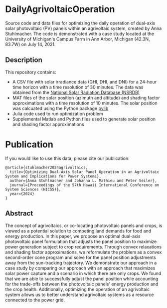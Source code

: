 # DailyAgrivoltaicOperation
Source code and data files for optimizing the daily operation of dual-axis solar photovoltaic (PV) panels within an agrivoltaic system, created by Anna Stuhlmacher. The code is demonstrated with a case study located at the University of Michigan's Campus Farm in Ann Arbor, Michigan (42.3N, 83.7W) on July 14, 2021. 




## Description 
This repository contains:

- A CSV file with solar irradiance data (GHI, DHI, and DNI) for a 24-hour time horizon with a time resolution of 30 minutes. The data was obtained from the [National Solar Radiation Database
(NSRDB)](https://nsrdb.nrel.gov/) 
- MAT files of the solar position (azimuth and altitude) and shading factor approximations with a time resolution of 10 minutes. The solar position was calcuated using the Python package [pvlib](https://pvlib-python.readthedocs.io/en/stable/)
- Julia code used to run optimization problem
- Supplemental Matlab and Python files used to generate solar position and shading factor approximations

# Publication
If you would like to use this data, please cite our publication:
```
@article{stuhlmacher2024agrivoltaics,
  title={Optimizing Dual-Axis Solar Panel Operation in an Agrivoltaic System and Implications for Power Systems},
  author={Anna Stuhlmacher and Johanna L. Mathieu and Peter Seiler},
  journal={Proceedings of the 57th Hawaii International Conference on System Sciences (HICSS)},
  year={2024}
} 
```

## Abstract
The concept of agrivoltaics, or co-locating photovoltaic panels and crops, is viewed as a potential solution to competing land demands for food and energy production. In this paper, we propose an optimal dual-axis photovoltaic panel formulation that adjusts the panel position to maximize power generation subject to crop requirements. Through convex relaxations and shading factor approximations, we reformulate the problem as a convex second-order cone program and solve for the panel position adjustments away from the sun-tracking trajectory. We demonstrate our approach in a case study by comparing our approach with an approach that maximizes solar power capture and a scenario in which there are only crops. We found that we are able to successfully adjust the panel position while accounting for the trade-offs between the photovoltaic panels' energy production and the crop health. Additionally, optimizing the operation of an agrivoltaic system allows us to better understand agrivoltaic systems as a resource connected to the power grid.
